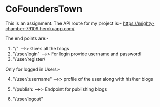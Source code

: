 # CoFoundersTown
This is an assignment.
The API route for my project is:- 
https://mighty-chamber-79109.herokuapp.com/

The end points are:- 
1) "/" -->> Gives all the blogs
2) "/user/login" -->> For login provide username and password
3) "/user/register/ 

Only for logged in Users:-

4) "/user/:username" -->> profile of the user along with his/her blogs

5) "/publish: -->> Endpoint for publishing blogs

6) "/user/logout" 
